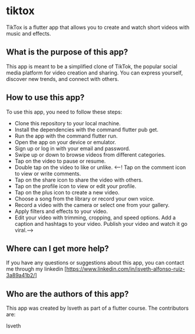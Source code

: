 # tiktox

TikTox is a flutter app that allows you to create and watch short videos with music and effects.

## What is the purpose of this app?

This app is meant to be a simplified clone of TikTok, the popular social media platform for video creation and sharing. You can express yourself, discover new trends, and connect with others.

## How to use this app?

To use this app, you need to follow these steps:

- Clone this repository to your local machine.
- Install the dependencies with the command flutter pub get.
- Run the app with the command flutter run.
- Open the app on your device or emulator.
- Sign up or log in with your email and password.
- Swipe up or down to browse videos from different categories.
- Tap on the video to pause or resume.
- Double tap on the video to like or unlike.
<--! Tap on the comment icon to view or write comments.
- Tap on the share icon to share the video with others.
- Tap on the profile icon to view or edit your profile.
- Tap on the plus icon to create a new video.
- Choose a song from the library or record your own voice.
- Record a video with the camera or select one from your gallery.
- Apply filters and effects to your video.
- Edit your video with trimming, cropping, and speed options.
Add a caption and hashtags to your video.
Publish your video and watch it go viral.-->

## Where can I get more help?

If you have any questions or suggestions about this app, you can contact me through my linkedin [https://www.linkedin.com/in/isveth-alfonso-ruiz-3a89a41b2/]

## Who are the authors of this app?

This app was created by Isveth as part of a flutter course. The contributors are:

Isveth
